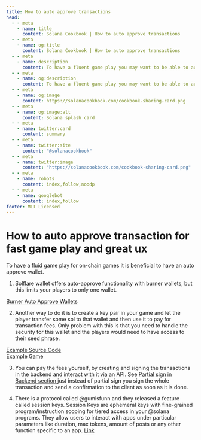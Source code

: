 ```yaml
---
title: How to auto approve transactions
head:
  - - meta
    - name: title
      content: Solana Cookbook | How to auto approve transactions
  - - meta
    - name: og:title
      content: Solana Cookbook | How to auto approve transactions
  - - meta
    - name: description
      content: To have a fluent game play you may want to be able to auto approve transactions
  - - meta
    - name: og:description
      content: To have a fluent game play you may want to be able to auto approve transactions
  - - meta
    - name: og:image
      content: https://solanacookbook.com/cookbook-sharing-card.png
  - - meta
    - name: og:image:alt
      content: Solana splash card
  - - meta
    - name: twitter:card
      content: summary
  - - meta
    - name: twitter:site
      content: "@solanacookbook"
  - - meta
    - name: twitter:image
      content: "https://solanacookbook.com/cookbook-sharing-card.png"
  - - meta
    - name: robots
      content: index,follow,noodp
  - - meta
    - name: googlebot
      content: index,follow
footer: MIT Licensed
---
```


# How to auto approve transaction for fast game play and great ux

To have a fluid game play for on-chain games it is beneficial to have an auto approve wallet.

1. Solflare wallet offers auto-approve functionality with burner wallets, but this limits your players to only one wallet.

[Burner Auto Approve Wallets](https://twitter.com/solflare_wallet/status/1625950688709644324)<br />

2. Another way to do it is to create a key pair in your game and let the player transfer some sol to that wallet and then use it to pay for transaction fees. Only problem with this is that you need to handle the security for this wallet and the players would need to have access to their seed phrase.

[Example Source Code](https://github.com/Woody4618/SolPlay_Unity_SDK/blob/main/Assets/SolPlay/Scripts/Services/WalletHolderService.cs)<br />
[Example Game](https://solplay.de/SolHunter/index.html)<br />

3. You can pay the fees yourself, by creating and signing the transactions in the backend and interact with it via an API. See
<a href="partial-sign-in-backend">Partial sign in Backend section </a>
just instead of partial sign you sign the whole transaction and send a confirmation to the client as soon as it is done.

4. There is a protocol called @gumisfunn and they released a feature called session keys. Session Keys are ephemeral keys with fine-grained program/instruction scoping for tiered access in your @solana programs.
They allow users to interact with apps under particular parameters like duration, max tokens, amount of posts or any other function specific to an app.
[Link](https://twitter.com/gumisfunn/status/1642898237395972097?s=20)